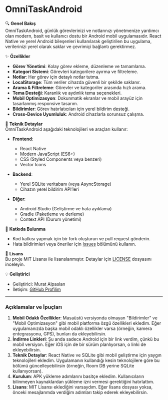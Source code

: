 # OmniTaskAndroid

🔍 **Genel Bakış**  
OmniTaskAndroid, günlük görevlerinizi ve notlarınızı yönetmenize yardımcı olan modern, basit ve kullanıcı dostu bir Android mobil uygulamasıdır. React Native ve yerel Android bileşenleri kullanılarak geliştirilen bu uygulama, verilerinizi yerel olarak saklar ve çevrimiçi bağlantı gerektirmez.  

✨ **Özellikler**  
- **Görev Yönetimi**: Kolay görev ekleme, düzenleme ve tamamlama.  
- **Kategori Sistemi**: Görevleri kategorilere ayırma ve filtreleme.  
- **Notlar**: Her görev için detaylı notlar tutma.  
- **LocalStorage**: Tüm veriler cihazda güvenli bir şekilde saklanır.  
- **Arama & Filtreleme**: Görevler ve kategoriler arasında hızlı arama.  
- **Tema Desteği**: Karanlık ve aydınlık tema seçenekleri.  
- **Mobil Optimizasyon**: Dokunmatik ekranlar ve mobil arayüz için tasarlanmış responsive tasarım.  
- **Bildirimler**: Görev hatırlatıcıları için yerel bildirim desteği.  
- **Cross-Device Uyumluluk**: Android cihazlarla sorunsuz çalışma.  

🔧 **Teknik Detaylar**  
OmniTaskAndroid aşağıdaki teknolojileri ve araçları kullanır:  

- **Frontend**:  
  - React Native  
  - Modern JavaScript (ES6+)  
  - CSS (Styled Components veya benzeri)  
  - Vector Icons  

- **Backend**:  
  - Yerel SQLite veritabanı (veya AsyncStorage)  
  - Cihazın yerel bildirim API’leri  

- **Diğer**:  
  - Android Studio (Geliştirme ve hata ayıklama)  
  - Gradle (Paketleme ve derleme)  
  - Context API (Durum yönetimi)  


🤝 **Katkıda Bulunma**  
- Kod katkısı yapmak için bir fork oluşturun ve pull request gönderin.  
- Hata bildirimleri veya öneriler için [Issues](https://github.com/muratalpaslan/OmniTaskAndroid/issues) bölümünü kullanın.  

📜 **Lisans**  
Bu proje MIT Lisansı ile lisanslanmıştır. Detaylar için [LICENSE](LICENSE) dosyasını inceleyin.

💡 **Geliştirici**  
- Geliştirici: Murat Alpaslan  
- İletişim: [GitHub Profilim](https://github.com/muratalpaslan)  

---

### **Açıklamalar ve İpuçları**
1. **Mobil Odaklı Özellikler**: Masaüstü versiyonda olmayan "Bildirimler" ve "Mobil Optimizasyon" gibi mobil platforma özgü özellikleri ekledim. Eğer uygulamanızda başka mobil odaklı özellikler varsa (örneğin, kamera entegrasyonu, GPS), bunları da ekleyebilirsin.
2. **İndirme Linkleri**: Şu anda sadece Android için bir link verdim, çünkü bu mobil versiyon. Eğer iOS için de bir sürüm planlıyorsan, o linki de ekleyebilirsin.
3. **Teknik Detaylar**: React Native ve SQLite gibi mobil geliştirme için yaygın teknolojileri ekledim. Uygulamanın kullandığı kesin teknolojilere göre bu bölümü güncelleyebilirsin (örneğin, Room DB yerine SQLite kullanıyorsan).
4. **Kurulum**: APK yükleme adımlarını basitçe ekledim. Kullanıcıların bilinmeyen kaynaklardan yükleme izni vermesi gerektiğini hatırlattım.
5. **Lisans**: MIT Lisansı eklediğini varsaydım. Eğer lisans dosyası yoksa, önceki mesajlarımda verdiğim adımları takip ederek ekleyebilirsin.
